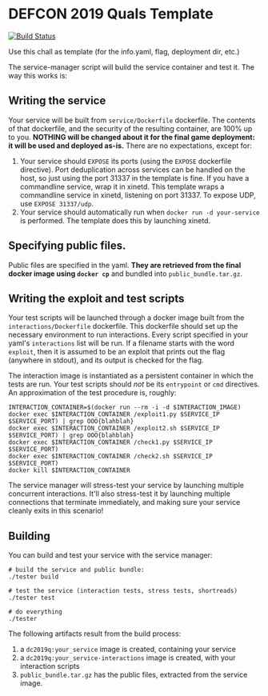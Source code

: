 # DEFCON 2019 Quals Template

[![Build Status](https://travis-ci.com/o-o-overflow/dc2019q-template.svg?token=6XM5nywRvLrMFwxAsXj3&branch=master)](https://travis-ci.com/o-o-overflow/dc2019q-template)

Use this chall as template (for the info.yaml, flag, deployment dir, etc.)

The service-manager script will build the service container and test it.
The way this works is:

## Writing the service

Your service will be built from `service/Dockerfile` dockerfile.
The contents of that dockerfile, and the security of the resulting container, are 100% up to you.
**NOTHING will be changed about it for the final game deployment: it will be used and deployed as-is.**
There are no expectations, except for:

1. Your service should `EXPOSE` its ports (using the `EXPOSE` dockerfile directive).
   Port deduplication across services can be handled on the host, so just using the port 31337 in the template is fine.
   If you have a commandline service, wrap it in xinetd.
   This template wraps a commandline service in xinetd, listening on port 31337.
   To expose UDP, use `EXPOSE 31337/udp`.
2. Your service should automatically run when `docker run -d your-service` is performed.
   The template does this by launching xinetd.

## Specifying public files.

Public files are specified in the yaml.
**They are retrieved from the final docker image using `docker cp`** and bundled into `public_bundle.tar.gz`.

## Writing the exploit and test scripts

Your test scripts will be launched through a docker image built from the `interactions/Dockerfile` dockerfile.
This dockerfile should set up the necessary environment to run interactions.
Every script specified in your yaml's `interactions` list will be run.
If a filename starts with the word `exploit`, then it is assumed to be an exploit that prints out the flag (anywhere in stdout), and its output is checked for the flag.

The interaction image is instantiated as a persistent container in which the tests are run.
Your test scripts should *not* be its `entrypoint` or `cmd` directives.
An approximation of the test procedure is, roughly:

```
INTERACTION_CONTAINER=$(docker run --rm -i -d $INTERACTION_IMAGE)
docker exec $INTERACTION_CONTAINER /exploit1.py $SERVICE_IP $SERVICE_PORT) | grep OOO{blahblah}
docker exec $INTERACTION_CONTAINER /exploit2.sh $SERVICE_IP $SERVICE_PORT) | grep OOO{blahblah}
docker exec $INTERACTION_CONTAINER /check1.py $SERVICE_IP $SERVICE_PORT)
docker exec $INTERACTION_CONTAINER /check2.sh $SERVICE_IP $SERVICE_PORT)
docker kill $INTERACTION_CONTAINER
```

The service manager will stress-test your service by launching multiple concurrent interactions.
It'll also stress-test it by launching multiple connections that terminate immediately, and making sure your service cleanly exits in this scenario!

## Building

You can build and test your service with the service manager:

```
# build the service and public bundle:
./tester build

# test the service (interaction tests, stress tests, shortreads)
./tester test

# do everything
./tester
```

The following artifacts result from the build process:

1. a `dc2019q:your_service` image is created, containing your service
1. a `dc2019q:your_service-interactions` image is created, with your interaction scripts
1. `public_bundle.tar.gz` has the public files, extracted from the service image.
